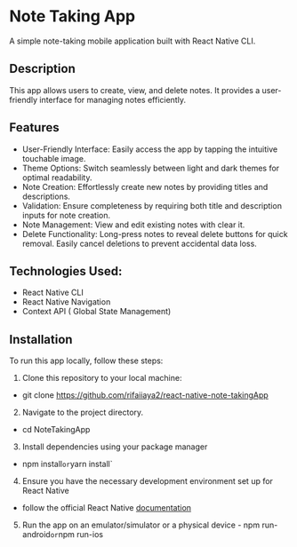 # Note Taking App
A simple note-taking mobile application built with React Native CLI.
## Description
This app allows users to create, view,  and delete notes. It provides a user-friendly interface for managing notes efficiently.
## Features
- User-Friendly Interface: Easily access the app by tapping the intuitive touchable image.
- Theme Options: Switch seamlessly between light and dark themes for optimal readability.
- Note Creation: Effortlessly create new notes by providing titles and descriptions.
- Validation: Ensure completeness by requiring both title and description inputs for note creation.
- Note Management: View and edit existing notes with clear it.
- Delete Functionality: Long-press notes to reveal delete buttons for quick removal. Easily cancel deletions to prevent accidental data loss.
## Technologies Used: 
 - React Native CLI
 - React Native Navigation
 - Context API ( Global State Management)
## Installation
To run this app locally, follow these steps:
  1. Clone this repository to your local machine:
  - git clone https://github.com/rifaiiaya2/react-native-note-takingApp
  2. Navigate to the project directory.
  - cd NoteTakingApp
  3. Install dependencies using your package manager
  - npm install` or `yarn install`
  4. Ensure you have the necessary development environment set up for React Native
  - follow the official React Native [documentation](https://reactnative.dev/docs/environment-setup)
  5. Run the app on an emulator/simulator or a physical device
           - npm run-android` or `npm run-ios